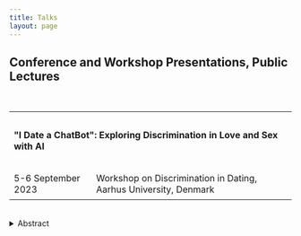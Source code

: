 ```yaml
---
title: Talks
layout: page
---
```


<h2>Conference and Workshop Presentations, Public Lectures</h2>
<br>
<table style="border-collapse: collapse; width: 100%;">
  <tr>
    <td style="border: none; padding: 8px; text-align: left;" colspan="2"><h4><b>"I Date a ChatBot": Exploring Discrimination in Love and Sex with AI</b></h4></td>
  </tr>
  <tr>
    <td style="border: none; padding: 8px; text-align: left;">5-6 September 2023</td>
    <td style="border: none; padding: 8px; text-align: left;">Workshop on Discrimination in Dating, Aarhus University, Denmark</td>
  </tr>
</table>
<br>
<details>
  <summary>Abstract</summary>
  <p>The fast development and expansion of AI chatbots, such as the most discussed one nowadays, ChatGTP, has already affected the romantic and sexual sphere, and their influence will only rise in the future. This paper broadly explores discrimination in romantic and sexual relationships with AI: whether and how romantic and sexual relationships with chatbots, robots, and other artificial partners can diminish or enhance discrimination.
Since using chatbots, AI has shown racist, sexist, and discriminatory behavior, and there is plenty of research on this topic. They have demonstrated that AI is not racist itself; it only reflects human prejudices and stereotypes that it learns from the data (Wolf etc., 2017; Howard, Borenstein, 2018; Kong, 2022). Thus, there is a way to fix it by giving him inclusive and non-discriminatory data that will not further reinforce societal stereotypes and might even help against discrimination. Applying this to romantic and sexual relationships, does it mean that AI can be an ideal partner that never discriminates? In my talk, I will explore this possibility and argue that AI could be such a perfect partner. I will also discuss how it will change the dating culture and the possible increase of discrimination in love and sex by having such an "artificial" opportunity. With my paper, I hope to bring a technological aspect to the discussion of discrimination in dating and encourage further research on human-robot relationships. 
</p>
</details>

